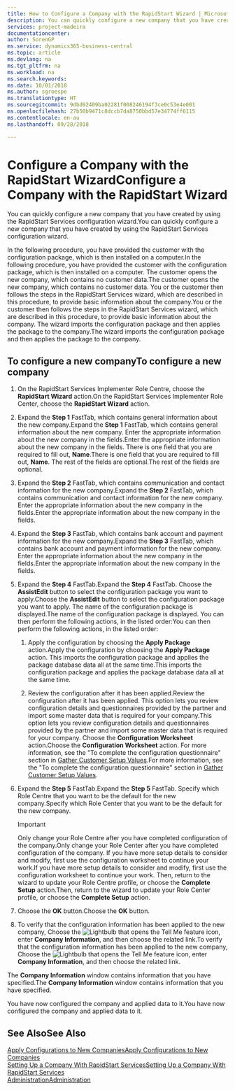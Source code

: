 ```yaml
---
title: How to Configure a Company with the RapidStart Wizard | Microsoft Docs
description: You can quickly configure a new company that you have created by using the RapidStart Services configuration wizard.
services: project-madeira
documentationcenter: 
author: SorenGP
ms.service: dynamics365-business-central
ms.topic: article
ms.devlang: na
ms.tgt_pltfrm: na
ms.workload: na
ms.search.keywords: 
ms.date: 10/01/2018
ms.author: sgroespe
ms.translationtype: HT
ms.sourcegitcommit: 9dbd92409ba02281f008246194f3ce0c53e4e001
ms.openlocfilehash: 27b50b9471c8dccb7da8750bbd57e34774ff6115
ms.contentlocale: en-au
ms.lasthandoff: 09/28/2018

---
```

# <a name="configure-a-company-with-the-rapidstart-wizard"></a><span data-ttu-id="34c5b-103">Configure a Company with the RapidStart Wizard</span><span class="sxs-lookup"><span data-stu-id="34c5b-103">Configure a Company with the RapidStart Wizard</span></span>
<span data-ttu-id="34c5b-104">You can quickly configure a new company that you have created by using the RapidStart Services configuration wizard.</span><span class="sxs-lookup"><span data-stu-id="34c5b-104">You can quickly configure a new company that you have created by using the RapidStart Services configuration wizard.</span></span>

<span data-ttu-id="34c5b-105">In the following procedure, you have provided the customer with the configuration package, which is then installed on a computer.</span><span class="sxs-lookup"><span data-stu-id="34c5b-105">In the following procedure, you have provided the customer with the configuration package, which is then installed on a computer.</span></span> <span data-ttu-id="34c5b-106">The customer opens the new company, which contains no customer data.</span><span class="sxs-lookup"><span data-stu-id="34c5b-106">The customer opens the new company, which contains no customer data.</span></span> <span data-ttu-id="34c5b-107">You or the customer then follows the steps in the RapidStart Services wizard, which are described in this procedure, to provide basic information about the company.</span><span class="sxs-lookup"><span data-stu-id="34c5b-107">You or the customer then follows the steps in the RapidStart Services wizard, which are described in this procedure, to provide basic information about the company.</span></span> <span data-ttu-id="34c5b-108">The wizard imports the configuration package and then applies the package to the company.</span><span class="sxs-lookup"><span data-stu-id="34c5b-108">The wizard imports the configuration package and then applies the package to the company.</span></span>  

## <a name="to-configure-a-new-company"></a><span data-ttu-id="34c5b-109">To configure a new company</span><span class="sxs-lookup"><span data-stu-id="34c5b-109">To configure a new company</span></span>  
1. <span data-ttu-id="34c5b-110">On the RapidStart Services Implementer Role Centre, choose the **RapidStart Wizard** action.</span><span class="sxs-lookup"><span data-stu-id="34c5b-110">On the RapidStart Services Implementer Role Center, choose the **RapidStart Wizard** action.</span></span>  
2. <span data-ttu-id="34c5b-111">Expand the **Step 1** FastTab, which contains general information about the new company.</span><span class="sxs-lookup"><span data-stu-id="34c5b-111">Expand the **Step 1** FastTab, which contains general information about the new company.</span></span> <span data-ttu-id="34c5b-112">Enter the appropriate information about the new company in the fields.</span><span class="sxs-lookup"><span data-stu-id="34c5b-112">Enter the appropriate information about the new company in the fields.</span></span> <span data-ttu-id="34c5b-113">There is one field that you are required to fill out, **Name**.</span><span class="sxs-lookup"><span data-stu-id="34c5b-113">There is one field that you are required to fill out, **Name**.</span></span> <span data-ttu-id="34c5b-114">The rest of the fields are optional.</span><span class="sxs-lookup"><span data-stu-id="34c5b-114">The rest of the fields are optional.</span></span>  
3. <span data-ttu-id="34c5b-115">Expand the **Step 2** FastTab, which contains communication and contact information for the new company.</span><span class="sxs-lookup"><span data-stu-id="34c5b-115">Expand the **Step 2** FastTab, which contains communication and contact information for the new company.</span></span> <span data-ttu-id="34c5b-116">Enter the appropriate information about the new company in the fields.</span><span class="sxs-lookup"><span data-stu-id="34c5b-116">Enter the appropriate information about the new company in the fields.</span></span>
4. <span data-ttu-id="34c5b-117">Expand the **Step 3** FastTab, which contains bank account and payment information for the new company.</span><span class="sxs-lookup"><span data-stu-id="34c5b-117">Expand the **Step 3** FastTab, which contains bank account and payment information for the new company.</span></span> <span data-ttu-id="34c5b-118">Enter the appropriate information about the new company in the fields.</span><span class="sxs-lookup"><span data-stu-id="34c5b-118">Enter the appropriate information about the new company in the fields.</span></span>  
5. <span data-ttu-id="34c5b-119">Expand the **Step 4** FastTab.</span><span class="sxs-lookup"><span data-stu-id="34c5b-119">Expand the **Step 4** FastTab.</span></span> <span data-ttu-id="34c5b-120">Choose the **AssistEdit** button to select the configuration package you want to apply.</span><span class="sxs-lookup"><span data-stu-id="34c5b-120">Choose the **AssistEdit** button to select the configuration package you want to apply.</span></span> <span data-ttu-id="34c5b-121">The name of the configuration package is displayed.</span><span class="sxs-lookup"><span data-stu-id="34c5b-121">The name of the configuration package is displayed.</span></span> <span data-ttu-id="34c5b-122">You can then perform the following actions, in the listed order:</span><span class="sxs-lookup"><span data-stu-id="34c5b-122">You can then perform the following actions, in the listed order:</span></span>  

    1. <span data-ttu-id="34c5b-123">Apply the configuration by choosing the **Apply Package** action.</span><span class="sxs-lookup"><span data-stu-id="34c5b-123">Apply the configuration by choosing the **Apply Package** action.</span></span> <span data-ttu-id="34c5b-124">This imports the configuration package and applies the package database data all at the same time.</span><span class="sxs-lookup"><span data-stu-id="34c5b-124">This imports the configuration package and applies the package database data all at the same time.</span></span>  

    2. <span data-ttu-id="34c5b-125">Review the configuration after it has been applied.</span><span class="sxs-lookup"><span data-stu-id="34c5b-125">Review the configuration after it has been applied.</span></span> <span data-ttu-id="34c5b-126">This option lets you review configuration details and questionnaires provided by the partner and import some master data that is required for your company.</span><span class="sxs-lookup"><span data-stu-id="34c5b-126">This option lets you review configuration details and questionnaires provided by the partner and import some master data that is required for your company.</span></span> <span data-ttu-id="34c5b-127">Choose the **Configuration Worksheet** action.</span><span class="sxs-lookup"><span data-stu-id="34c5b-127">Choose the **Configuration Worksheet** action.</span></span> <span data-ttu-id="34c5b-128">For more information, see the "To complete the configuration questionnaire" section in [Gather Customer Setup Values](admin-gather-customer-setup-values.md).</span><span class="sxs-lookup"><span data-stu-id="34c5b-128">For more information, see the "To complete the configuration questionnaire" section in [Gather Customer Setup Values](admin-gather-customer-setup-values.md).</span></span>  

6. <span data-ttu-id="34c5b-129">Expand the **Step 5** FastTab.</span><span class="sxs-lookup"><span data-stu-id="34c5b-129">Expand the **Step 5** FastTab.</span></span> <span data-ttu-id="34c5b-130">Specify which Role Centre that you want to be the default for the new company.</span><span class="sxs-lookup"><span data-stu-id="34c5b-130">Specify which Role Center that you want to be the default for the new company.</span></span>  

    > [!IMPORTANT]  
    >  <span data-ttu-id="34c5b-131">Only change your Role Centre after you have completed configuration of the company.</span><span class="sxs-lookup"><span data-stu-id="34c5b-131">Only change your Role Center after you have completed configuration of the company.</span></span> <span data-ttu-id="34c5b-132">If you have more setup details to consider and modify, first use the configuration worksheet to continue your work.</span><span class="sxs-lookup"><span data-stu-id="34c5b-132">If you have more setup details to consider and modify, first use the configuration worksheet to continue your work.</span></span> <span data-ttu-id="34c5b-133">Then, return to the wizard to update your Role Centre profile, or choose the **Complete Setup** action.</span><span class="sxs-lookup"><span data-stu-id="34c5b-133">Then, return to the wizard to update your Role Center profile, or choose the **Complete Setup** action.</span></span>

7. <span data-ttu-id="34c5b-134">Choose the **OK** button.</span><span class="sxs-lookup"><span data-stu-id="34c5b-134">Choose the **OK** button.</span></span>  
8. <span data-ttu-id="34c5b-135">To verify that the configuration information has been applied to the new company, Choose the ![Lightbulb that opens the Tell Me feature](media/ui-search/search_small.png "Tell me what you want to do") icon, enter **Company Information**, and then choose the related link.</span><span class="sxs-lookup"><span data-stu-id="34c5b-135">To verify that the configuration information has been applied to the new company, Choose the ![Lightbulb that opens the Tell Me feature](media/ui-search/search_small.png "Tell me what you want to do") icon, enter **Company Information**, and then choose the related link.</span></span>

<span data-ttu-id="34c5b-136">The **Company Information** window contains information that you have specified.</span><span class="sxs-lookup"><span data-stu-id="34c5b-136">The **Company Information** window contains information that you have specified.</span></span>   

<span data-ttu-id="34c5b-137">You have now configured the company and applied data to it.</span><span class="sxs-lookup"><span data-stu-id="34c5b-137">You have now configured the company and applied data to it.</span></span>  

## <a name="see-also"></a><span data-ttu-id="34c5b-138">See Also</span><span class="sxs-lookup"><span data-stu-id="34c5b-138">See Also</span></span>  
[<span data-ttu-id="34c5b-139">Apply Configurations to New Companies</span><span class="sxs-lookup"><span data-stu-id="34c5b-139">Apply Configurations to New Companies</span></span>](admin-apply-configuration-to-new-companies.md)  
[<span data-ttu-id="34c5b-140">Setting Up a Company With RapidStart Services</span><span class="sxs-lookup"><span data-stu-id="34c5b-140">Setting Up a Company With RapidStart Services</span></span>](admin-set-up-a-company-with-rapidstart.md)  
[<span data-ttu-id="34c5b-141">Administration</span><span class="sxs-lookup"><span data-stu-id="34c5b-141">Administration</span></span>](admin-setup-and-administration.md)

